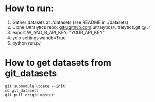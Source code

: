 # How to run:
1. Gather datasets at ./datasets (see README in ./datasets)
2. Clone Ultralytics repo: git@github.com:ultralytics/ultralytics.git @ ./
3. export W_AND_B_API_KEY="YOUR_API_KEY"
4. yolo settings wandb=True
5. python run.py

# How to get datasets from git_datasets
```
git submodule update --init
cd git_datasets
git pull origin master
```